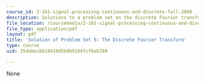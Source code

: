 ```yaml
---
course_id: 2-161-signal-processing-continuous-and-discrete-fall-2008
description: Solutions to a problem set on the discrete Fourier transform.
file_location: /coursemedia/2-161-signal-processing-continuous-and-discrete-fall-2008/25dabecb618416d5b9b91647cf6ab789_ps5soln.pdf
file_type: application/pdf
layout: pdf
title: 'Solution of Problem Set 5: The Discrete Fourier Transform'
type: course
uid: 25dabecb618416d5b9b91647cf6ab789

---
```

None